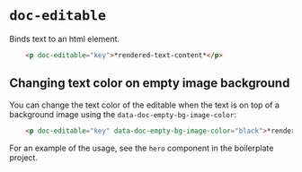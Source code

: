 # `doc-editable`

Binds text to an html element.

```html
    <p doc-editable="key">*rendered-text-content*</p>
```

## Changing text color on empty image background
You can change the text color of the editable when the text is on top of a background image using the `data-doc-empty-bg-image-color`:

```html
    <p doc-editable="key" data-doc-empty-bg-image-color="black">*rendered-text-content*</p>
```

For an example of the usage, see the `hero` component in the boilerplate project.

